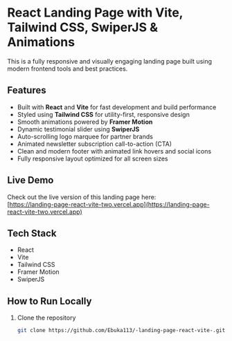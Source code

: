 # React Landing Page with Vite, Tailwind CSS, SwiperJS & Animations

This is a fully responsive and visually engaging landing page built using modern frontend tools and best practices.

## Features

- Built with **React** and **Vite** for fast development and build performance
- Styled using **Tailwind CSS** for utility-first, responsive design
- Smooth animations powered by **Framer Motion**
- Dynamic testimonial slider using **SwiperJS**
- Auto-scrolling logo marquee for partner brands
- Animated newsletter subscription call-to-action (CTA)
- Clean and modern footer with animated link hovers and social icons
- Fully responsive layout optimized for all screen sizes

## Live Demo

Check out the live version of this landing page here:  
[https://landing-page-react-vite-two.vercel.app](https://landing-page-react-vite-two.vercel.app)

## Tech Stack

- React
- Vite
- Tailwind CSS
- Framer Motion
- SwiperJS

## How to Run Locally

1. Clone the repository  
   ```bash
   git clone https://github.com/Ebuka113/-landing-page-react-vite-.git
